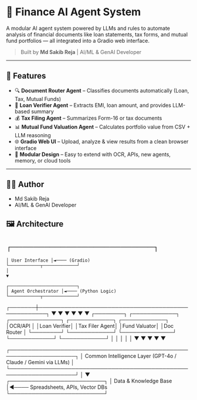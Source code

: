 # 🤖 Finance AI Agent System

A modular AI agent system powered by LLMs and rules to automate analysis of financial documents like loan statements, tax forms, and mutual fund portfolios — all integrated into a Gradio web interface.

> Built by **Md Sakib Reja** | AI/ML & GenAI Developer

---

## 🧩 Features

- 🔍 **Document Router Agent** – Classifies documents automatically (Loan, Tax, Mutual Funds)
- 🏦 **Loan Verifier Agent** – Extracts EMI, loan amount, and provides LLM-based summary
- 💰 **Tax Filing Agent** – Summarizes Form-16 or tax documents
- 📊 **Mutual Fund Valuation Agent** – Calculates portfolio value from CSV + LLM reasoning
- 🌐 **Gradio Web UI** – Upload, analyze & view results from a clean browser interface
- 🔗 **Modular Design** – Easy to extend with OCR, APIs, new agents, memory, or cloud tools

---

## 👨‍💻 Author
- Md Sakib Reja
- AI/ML & GenAI Developer

## 🖼️ Architecture

##  ┌──────────────────────────┐
    │ User Interface │◄──── (Gradio)
    └────────────┬─────────────┘
    │
    ▼

    ┌──────────────────────────┐
    │ Agent Orchestrator │◄──── (Python Logic)
    └────────────┬─────────────┘

┌───────┼────────────────────────────────────────────────────┐
▼ ▼ ▼ ▼ ▼ ▼
┌────────┐ ┌────────────┐ ┌──────────────┐ ┌────────────┐ ┌────────────┐
│OCR/API │ │Loan Verifier│ │Tax Filer Agent│ │Fund Valuator│ │Doc Router │
└────────┘ └────────────┘ └──────────────┘ └────────────┘ └────────────┘
│ │ │ │ │
▼ ▼ ▼ ▼ ▼

┌────────────────────────────────────────────────────────────────────┐
│ Common Intelligence Layer (GPT-4o / Claude / Gemini via LLMs) │
└────────────────────────────────────────────────────────────────────┘
│
▼
┌──────────────────────────┐
│ Data & Knowledge Base │◄──── Spreadsheets, APIs, Vector DBs
└──────────────────────────┘
